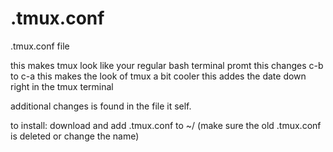 # .tmux.conf
.tmux.conf file 

this makes tmux look like your regular bash terminal promt
this changes c-b to c-a 
this makes the look of tmux a bit cooler
this addes the date down right in the tmux terminal

additional changes is found in the file it self. 

to install: download and add .tmux.conf to  ~/ (make sure the old .tmux.conf is deleted or change the name)
